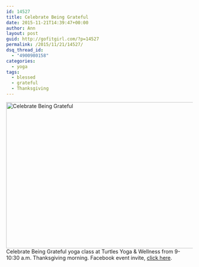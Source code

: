```yaml
---
id: 14527
title: Celebrate Being Grateful
date: 2015-11-21T14:39:47+00:00
author: Ann
layout: post
guid: http://gofitgirl.com/?p=14527
permalink: /2015/11/21/14527/
dsq_thread_id:
  - "4900980158"
categories:
  - yoga
tags:
  - blessed
  - grateful
  - Thanksgiving
---
```

<a href="http://gofitgirl.com/2015/11/14527/celebrate-being-grateful/" rel="attachment wp-att-14528"><img class="wp-image-14528 size-full" src="http://gofitgirl.com/wp-content/uploads/2015/11/celebrate-being-grateful.jpg" alt="Celebrate Being Grateful " width="559" height="396" /></a>  
Celebrate Being Grateful yoga class at Turtles Yoga & Wellness from 9-10:30 a.m. Thanksgiving morning. Facebook event invite, [click here](https://www.facebook.com/events/984743304934445/).